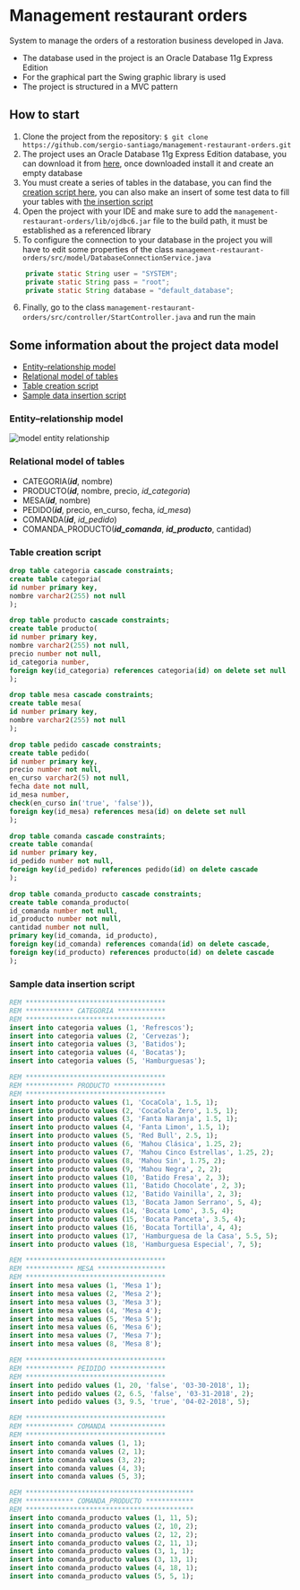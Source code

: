 # Management restaurant orders
System to manage the orders of a restoration business developed in Java.
* The database used in the project is an Oracle Database 11g Express Edition
* For the graphical part the Swing graphic library is used
* The project is structured in a MVC pattern
## How to start
1. Clone the project from the repository: `$ git clone https://github.com/sergio-santiago/management-restaurant-orders.git`
2. The project uses an Oracle Database 11g Express Edition database, you can download it from [here](http://www.oracle.com/technetwork/database/database-technologies/express-edition/downloads/index.html), once downloaded install it and create an empty database
3. You must create a series of tables in the database, you can find the  [creation script here](https://github.com/sergio-santiago/management-restaurant-orders/blob/master/README.md#table-creation-script), you can also make an insert of some test data to fill your tables with  [the insertion script](https://github.com/sergio-santiago/management-restaurant-orders/blob/master/README.md#sample-data-insertion-script)
4. Open the project with your IDE and make sure to add the ``management-restaurant-orders/lib/ojdbc6.jar`` file to the build path, it must be established as a referenced library
5. To configure the connection to your database in the project you will have to edit some properties of the class ``management-restaurant-orders/src/model/DatabaseConnectionService.java``
```java
	private static String user = "SYSTEM";
	private static String pass = "root";
	private static String database = "default_database";
```
6. Finally, go to the class ``management-restaurant-orders/src/controller/StartController.java`` and run the main
## Some information about the project data model
* [Entity–relationship model](https://github.com/sergio-santiago/management-restaurant-orders/blob/master/README.md#entityrelationship-model)
* [Relational model of tables](https://github.com/sergio-santiago/management-restaurant-orders/blob/master/README.md#relational-model-of-tables)
* [Table creation script](https://github.com/sergio-santiago/management-restaurant-orders/blob/master/README.md#table-creation-script)
* [Sample data insertion script](https://github.com/sergio-santiago/management-restaurant-orders/blob/master/README.md#sample-data-insertion-script)
### Entity–relationship model
![model entity relationship](https://image.ibb.co/kaftbx/Modelo_Entidad_Relacion.jpg)
### Relational model of tables
* CATEGORIA(***id***, nombre)
* PRODUCTO(***id***, nombre, precio, *id_categoria*)
* MESA(***id***, nombre)
* PEDIDO(***id***, precio, en_curso, fecha, *id_mesa*)
* COMANDA(***id***, *id_pedido*)
* COMANDA_PRODUCTO(***id_comanda***, ***id_producto***, cantidad)
### Table creation script
```sql
drop table categoria cascade constraints;
create table categoria(
id number primary key,
nombre varchar2(255) not null
);

drop table producto cascade constraints;
create table producto(
id number primary key,
nombre varchar2(255) not null,
precio number not null,
id_categoria number,
foreign key(id_categoria) references categoria(id) on delete set null
);

drop table mesa cascade constraints;
create table mesa(
id number primary key,
nombre varchar2(255) not null
);

drop table pedido cascade constraints;
create table pedido(
id number primary key,
precio number not null,
en_curso varchar2(5) not null,
fecha date not null,
id_mesa number,
check(en_curso in('true', 'false')),
foreign key(id_mesa) references mesa(id) on delete set null
);

drop table comanda cascade constraints;
create table comanda(
id number primary key,
id_pedido number not null,
foreign key(id_pedido) references pedido(id) on delete cascade
);

drop table comanda_producto cascade constraints;
create table comanda_producto(
id_comanda number not null,
id_producto number not null,
cantidad number not null,
primary key(id_comanda, id_producto),
foreign key(id_comanda) references comanda(id) on delete cascade,
foreign key(id_producto) references producto(id) on delete cascade
);
```
### Sample data insertion script
```sql
REM ***********************************
REM ************ CATEGORIA ************
REM ***********************************
insert into categoria values (1, 'Refrescos');
insert into categoria values (2, 'Cervezas');
insert into categoria values (3, 'Batidos');
insert into categoria values (4, 'Bocatas');
insert into categoria values (5, 'Hamburguesas');

REM ***********************************
REM ************ PRODUCTO *************
REM ***********************************
insert into producto values (1, 'CocaCola', 1.5, 1);
insert into producto values (2, 'CocaCola Zero', 1.5, 1);
insert into producto values (3, 'Fanta Naranja', 1.5, 1);
insert into producto values (4, 'Fanta Limon', 1.5, 1);
insert into producto values (5, 'Red Bull', 2.5, 1);
insert into producto values (6, 'Mahou Clásica', 1.25, 2);
insert into producto values (7, 'Mahou Cinco Estrellas', 1.25, 2);
insert into producto values (8, 'Mahou Sin', 1.75, 2);
insert into producto values (9, 'Mahou Negra', 2, 2);
insert into producto values (10, 'Batido Fresa', 2, 3);
insert into producto values (11, 'Batido Chocolate', 2, 3);
insert into producto values (12, 'Batido Vainilla', 2, 3);
insert into producto values (13, 'Bocata Jamon Serrano', 5, 4);
insert into producto values (14, 'Bocata Lomo', 3.5, 4);
insert into producto values (15, 'Bocata Panceta', 3.5, 4);
insert into producto values (16, 'Bocata Tortilla', 4, 4);
insert into producto values (17, 'Hamburguesa de la Casa', 5.5, 5);
insert into producto values (18, 'Hamburguesa Especial', 7, 5);

REM ***********************************
REM ************ MESA *****************
REM ***********************************
insert into mesa values (1, 'Mesa 1');
insert into mesa values (2, 'Mesa 2');
insert into mesa values (3, 'Mesa 3');
insert into mesa values (4, 'Mesa 4');
insert into mesa values (5, 'Mesa 5');
insert into mesa values (6, 'Mesa 6');
insert into mesa values (7, 'Mesa 7');
insert into mesa values (8, 'Mesa 8');

REM ***********************************
REM ************ PEIDIDO **************
REM ***********************************
insert into pedido values (1, 20, 'false', '03-30-2018', 1);
insert into pedido values (2, 6.5, 'false', '03-31-2018', 2);
insert into pedido values (3, 9.5, 'true', '04-02-2018', 5);

REM ***********************************
REM ************ COMANDA **************
REM ***********************************
insert into comanda values (1, 1);
insert into comanda values (2, 1);
insert into comanda values (3, 2);
insert into comanda values (4, 3);
insert into comanda values (5, 3);

REM ******************************************
REM ************ COMANDA_PRODUCTO ************
REM ******************************************
insert into comanda_producto values (1, 11, 5);
insert into comanda_producto values (2, 10, 2);
insert into comanda_producto values (2, 12, 2);
insert into comanda_producto values (2, 11, 1);
insert into comanda_producto values (3, 1, 1);
insert into comanda_producto values (3, 13, 1);
insert into comanda_producto values (4, 18, 1);
insert into comanda_producto values (5, 5, 1);
```
